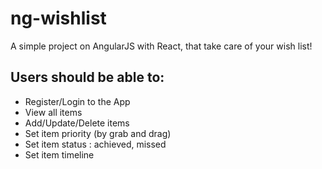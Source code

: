 # ng-wishlist
A simple project on AngularJS with React, that take care of your wish list!

Users should be able to:
--------------------------------
- Register/Login to the App
- View all items
- Add/Update/Delete items
- Set item priority (by grab and drag)
- Set item status : achieved, missed 
- Set item timeline
